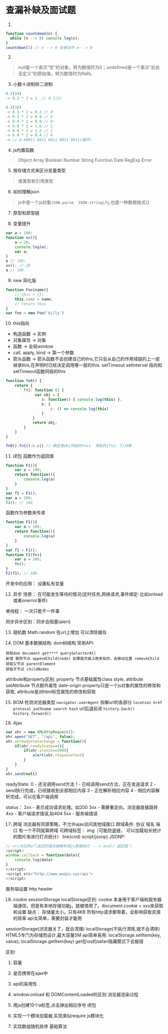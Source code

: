 # 查漏补缺及面试题
1. 
```js
function countdown(n) {
  while (n --> 0) console.log(n);
}
countdown(3) // n --> 0 会被当作 n-- > 0
```
2. 
> null是一个表示“空”的对象，转为数值时为0；undefined是一个表示”此处无定义”的原始值，转为数值时为NaN。

3. 小数十进制转二进制
```js
0.5(10)
-> 0.5 * 2 = 1  // 0.1(2)

0.1(10)
-> 0.1 * 2 = 0.2 // 0
-> 0.2 * 2 = 0.4 // 0
-> 0.4 * 2 = 0.8 // 0
-> 0.8 * 2 = 1.6 // 1
-> 0.6 * 2 = 1.2 // 1
-> 0.4 * 2 = 0.4 // 0
-> // 0.00011 0011 0011 0011 0011(循环)
```
4. js内置函数
> Object Array Boolean Number String Function Date RegExp Error

5. 按存储方式来区分变量类型
> 值类型和引用类型

6. 如何理解json
> js中是一个js对象`JSON.parse  JSON.stringify`,也是一种数据格式{}

7. 原型和原型链

8. 变量提升
```js
var a = 100;
function xx(){
	a = 20;
	console.log(a);
	var a;
}
a // 100;
xx(); // 20
a // 100
```

9. new
简化版
```js
function Foo(name){
	// this = {};
	this.name = name;
	// return this
}
var foo = new Foo('billy')
```

10. this指向
* 构造函数 -> 实例
* 对象属性 -> 对象
* 函数 -> 全局window
* call, apply, bind -> 第一个参数
* 箭头函数 -> 箭头函数不会创建自己的this,它只会从自己的作用域链的上一层继承this,在声明时已经决定调用哪一层的this. setTimeout setInterval 指向和setTimeout函数同级的this
```javascript
function fn0() {
    return {
        fn1: function () {
             var obj = {
                a: function() { console.log(this) },
                b: {
        	        c: () => console.log(this)
    	        }
    	    }
    	    return obj;
        }
    }
}

fn0().fn1().b.c() // 确定是obj同级的this  得到的{fn1: f}对象
```

11. 闭包
函数作为返回值
```js
function F1(){
	var a = 100;
	return function(){
		console.log(a)
	}
}
var f1 = F1();
var a = 200;
f1(); // 100
```
函数作为参数来传递
```js
function F1(){
	var a = 100;
	return function(){
		console.log(a)
	}
}
var f1 = F1();
function F2(fn){
	var a = 200;
	fn();
}
F2(f1); // 100
```
开发中的应用： 设置私有变量

12. 异步
场景： 在可能发生等待的情况(定时任务,网络请求,事件绑定-比如onload或者onerror事件)

单线程： 一次只能干一件事

同步异步区别：同步会阻塞(alert)

13. 随机数
Math.random 在url上增加 可以清除缓存

14. DOM
基本数据结构: dom树结构
常用API: 
```
获取dom document.get**** querySelectorAll
新增 删除节点 appendChild(node) 如果是页面上原来有的，会移动位置 removeChild
获取父节点 parentElement
获取子节点 childNodes
```
attribute和property区别: property 节点基础属性class style, attribute setAttribute 节点额外属性 date-origin
property只是一个js对象的属性的修改和获取, attribute是对html标签属性的修改和获取 	

15. BOM
检测浏览器类型 `navigator.userAgent`
拆解url的各部分 `location href protocal pathname search hash`
url后退前进 `history.back() history.forward()`

16. Ajax
```js
var xhr = new XMLHttpRequest();
xhr.open("GET", "/api", false);
xhr.onreadystatechange = function(){
	if(xhr.readyState==4){
		if(xhr.status==200){
			alert(xhr.responseText)
		}
	}
}
xhr.send(null)
```
readyState:
0 - 还没调用send方法
1 - 已经调用send方法，正在发送请求
2 - send执行完成，已经接收到全部相应内容
3 - 正在解析相应内容
4 - 相应内容解析完成，可以在客户端调用

status：
2xx - 表示成功请求处理。如200
3xx - 需要重定向，浏览器直接跳转
4xx - 客户端请求错误,如404
5xx - 服务端错误

17. 跨域
浏览器有同源策略，不允许ajax访问其他域接口
跨域条件: 协议 域名 端口 有一个不同就算跨域
可跨域标签： img（可能防盗链， 可以加载站长统计的图片来进行打点统计） link(cnd) script(jsonp)
JSONP:
```js
// src对应的url返回的值会被解析成js直接执行 ---> eval('返回值')
<script>
window.callback = function(data){
	console.log(data)
}
</script>
<script src="http://www.wuqiu.xyz/api">
</script>
```
服务端设置 http header

18. cookie sessionStorage localStorage区别:
cookie 本身用于客户端和服务器端通信，但是有本地存储功能j，就被借用了。document.cookie = xxx来获取和设置
缺点： 存储量太小，只有4KB   所有http请求都带着，会影响获取资源的效率  api太简单，需要封装才能用

sessionStorage(浏览器关了，就会清理) localStorage(不执行清除,就不会清除)
HTML5专门为存储而设计,最大容量5M
api简单易用: localStorage.setItem(key, value); localStorage.getItem(key) get在ios的safari隐藏模式下会报错

区别: 
1. 容量
2. 是否携带在ajax中
3. api的易用性


4. window.onload 和 DOMContentLoaded的区别             浏览器渲染过程
5. 用js创建10个a标签,点击弹出相应序号                    闭包
6. 实现一个模块加载器,实现类似require                    js模块化
7. 实现数组随机排序                                     基础算法